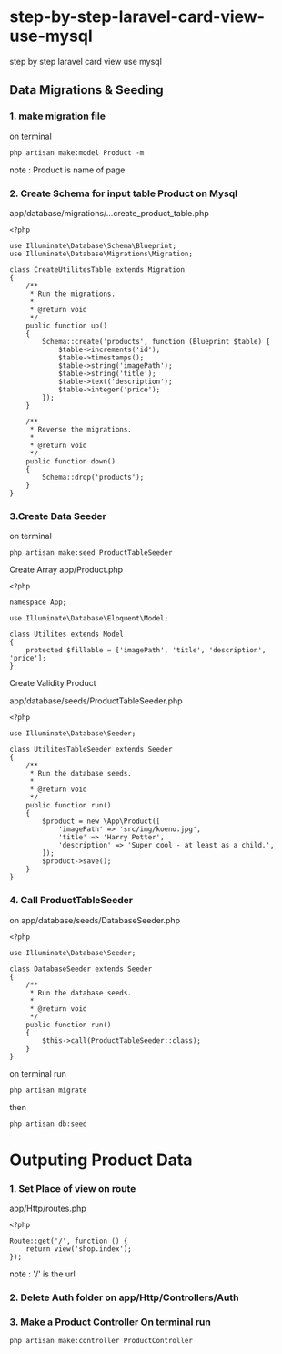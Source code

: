# step-by-step-laravel-card-view-use-mysql
step by step laravel card view use mysql

## Data Migrations & Seeding

### 1. make migration file
on terminal
```
php artisan make:model Product -m
```
note : Product is name of page


### 2. Create Schema for input table Product on Mysql

app/database/migrations/...create_product_table.php

```
<?php

use Illuminate\Database\Schema\Blueprint;
use Illuminate\Database\Migrations\Migration;

class CreateUtilitesTable extends Migration
{
    /**
     * Run the migrations.
     *
     * @return void
     */
    public function up()
    {
        Schema::create('products', function (Blueprint $table) {
            $table->increments('id');
            $table->timestamps();
            $table->string('imagePath');
            $table->string('title');
            $table->text('description');
            $table->integer('price');
        });
    }

    /**
     * Reverse the migrations.
     *
     * @return void
     */
    public function down()
    {
        Schema::drop('products');
    }
}

```


### 3.Create Data Seeder

on terminal
```
php artisan make:seed ProductTableSeeder
```

Create Array
app/Product.php

```
<?php

namespace App;

use Illuminate\Database\Eloquent\Model;

class Utilites extends Model
{
    protected $fillable = ['imagePath', 'title', 'description', 'price'];
}

```

Create Validity Product

app/database/seeds/ProductTableSeeder.php
```
<?php

use Illuminate\Database\Seeder;

class UtilitesTableSeeder extends Seeder
{
    /**
     * Run the database seeds.
     *
     * @return void
     */
    public function run()
    {
        $product = new \App\Product([
            'imagePath' => 'src/img/koeno.jpg',
            'title' => 'Harry Potter',
            'description' => 'Super cool - at least as a child.',
        ]);
        $product->save();
    }
}

```

### 4. Call ProductTableSeeder
on app/database/seeds/DatabaseSeeder.php
```
<?php

use Illuminate\Database\Seeder;

class DatabaseSeeder extends Seeder
{
    /**
     * Run the database seeds.
     *
     * @return void
     */
    public function run()
    {
        $this->call(ProductTableSeeder::class);
    }
}
```

on terminal run
```
php artisan migrate
```
then
```
php artisan db:seed
```


# Outputing Product Data

### 1. Set Place of view on route

app/Http/routes.php

```
<?php

Route::get('/', function () {
    return view('shop.index');
});
```

note : '/' is the url

### 2. Delete Auth folder on app/Http/Controllers/Auth

### 3. Make a Product Controller On terminal run

```
php artisan make:controller ProductController
```
